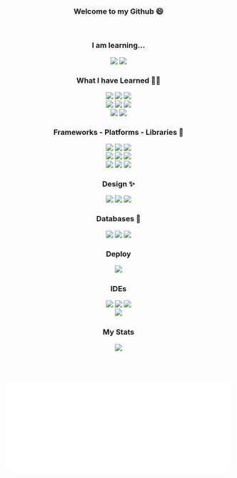 <div align="center" width="300">
  <h3 align="center"> Welcome to my Github 😄 </h3>
  <br>
  <h3 align="center">I am learning...</h3>
  <a target="_blank" href="https://nuxt.com/docs/getting-started/introduction"><img src="https://img.shields.io/badge/Nuxt-002E3B?style=for-the-badge&logo=nuxtdotjs&logoColor=#00DC82" /></a>
  <a target="_blank" href="https://www.salesforce.com/es/?ir=1"><img src="https://img.shields.io/badge/Salesforce-00A1E0?style=for-the-badge&logo=Salesforce&logoColor=white" /></a>

  <br>
  
  <h3 align="center">What I have Learned 👨‍🎓</h3>
  <a target="_blank" href="https://html.com/"><img src="https://img.shields.io/badge/HTML5-E34F26?style=for-the-badge&logo=html5&logoColor=white" /></a>
  <a target="_blank" href="https://www.w3.org/Style/CSS/Overview.en.html"><img src="https://img.shields.io/badge/CSS3-1572B6?style=for-the-badge&logo=css3&logoColor=white" /></a>
  <a target="_blank" href="https://www.javascript.com/"><img src="https://img.shields.io/badge/JavaScript-F7DF1E?style=for-the-badge&logo=javascript&logoColor=black" /></a>
  <br>
  <a target="_blank" href="https://www.java.com/es/download/help/whatis_java.html"><img src="https://img.shields.io/badge/Java-ED8B00?style=for-the-badge&logo=java&logoColor=white" /></a>
  <a target="_blank" href="https://www.php.net/docs.php"><img src="https://img.shields.io/badge/PHP-777BB4?style=for-the-badge&logo=php&logoColor=white" /></a>
  <a target="_blank" href="https://dart.dev/guides"><img src="https://img.shields.io/badge/Dart-0175C2?style=for-the-badge&logo=dart&logoColor=white" /></a>
  <br>
  <a target="_blank" href="https://www.typescriptlang.org/docs/handbook/typescript-from-scratch.html"><img src="https://img.shields.io/badge/TypeScript-007ACC?style=for-the-badge&logo=typescript&logoColor=white" /></a>
  <a target="_blank" href="https://go.dev/doc/tutorial/getting-started"><img src="https://img.shields.io/badge/Go-00ADD8?style=for-the-badge&logo=go&logoColor=white" /></a>
  <br>
  
  <h3 align="center">Frameworks - Platforms - Libraries 🚀</h3>
  <a target="_blank" href="https://jquery.com/"><img src="https://img.shields.io/badge/jQuery-0769AD?style=for-the-badge&logo=jquery&logoColor=white" /></a>
  <a target="_blank" href="https://flutter.dev/?gclid=Cj0KCQjwgMqSBhDCARIsAIIVN1VBpoBuYvapY_khxHpkwhjrtpQZe6YK-XkCU4ZXBADEz9-GwLY1MfsaAtSyEALw_wcB&gclsrc=aw.ds"><img src="https://img.shields.io/badge/Flutter-02569B?style=for-the-badge&logo=flutter&logoColor=white" /></a>
<!--   <a target="_blank" href="https://jwt.io/"><img src="https://img.shields.io/badge/JWT-black?style=for-the-badge&logo=JSON%20web%20tokens" /></a> -->
  <a target="_blank" href="https://angular.io/docs"><img src="https://img.shields.io/badge/angular-%23DD0031.svg?style=for-the-badge&logo=angular&logoColor=white" /></a>
  <br>
  <a target="_blank" href="https://laravel.com/docs/9.x#meet-laravel"><img src="https://img.shields.io/badge/Laravel-FF2D20?style=for-the-badge&logo=laravel&logoColor=white" /></a>
    <a target="_blank" href="https://vuejs.org/guide/introduction.html#what-is-vue"><img src="https://img.shields.io/badge/Vue.js-35495E?style=for-the-badge&logo=vuedotjs&logoColor=4FC08D" /></a>
    <a target="_blank" href="https://spring.io/projects/spring-boot#overview"><img src="https://img.shields.io/badge/Spring_Boot-F2F4F9?style=for-the-badge&logo=spring-boot" /></a>
  <br>
  <a target="_blank" href="https://expressjs.com/"><img src="https://img.shields.io/badge/Express.js-000000?style=for-the-badge&logo=express&logoColor=white" /></a>
    <a target="_blank" href="https://es.reactjs.org/tutorial/tutorial.html"><img src="https://img.shields.io/badge/React-20232A?style=for-the-badge&logo=react&logoColor=61DAFB" /></a>
  <a target="_blank" href="https://docs.djangoproject.com/en/4.1/intro/tutorial01/"><img src="https://img.shields.io/badge/Django-092E20?style=for-the-badge&logo=django&logoColor=green" /></a>
  <br>
  
  <h3 align="center">Design ✨</h3>
  <a target="_blank" href="https://getbootstrap.com/docs/5.1/getting-started/introduction/"><img src="https://img.shields.io/badge/Bootstrap-563D7C?style=for-the-badge&logo=bootstrap&logoColor=white" /></a>
  <a target="_blank" href="https://sass-lang.com/guide"><img src="https://img.shields.io/badge/Sass-CC6699?style=for-the-badge&logo=sass&logoColor=white" /></a>
  <a target="_blank" href="https://tailwindcss.com/docs/installation"><img src="https://img.shields.io/badge/Tailwind_CSS-38B2AC?style=for-the-badge&logo=tailwind-css&logoColor=white" /></a>
  <br>
  
  <h3 align="center">Databases 💾</h3>
  <a target="_blank" href="https://www.mysql.com/"><img src="https://img.shields.io/badge/MySQL-00000F?style=for-the-badge&logo=mysql&logoColor=white" /></a>
  <a target="_blank" href="https://mariadb.org/documentation/"><img src="https://img.shields.io/badge/MariaDB-003545?style=for-the-badge&logo=mariadb&logoColor=white" /></a>
  <a target="_blank" href="https://www.mongodb.com/docs/"><img src="https://img.shields.io/badge/MongoDB-4EA94B?style=for-the-badge&logo=mongodb&logoColor=white" /></a>
  <br>
  
  <h3 align="center">Deploy</h3>
  <a target="_blank" href="https://docs.docker.com/get-docker/"><img src="https://img.shields.io/badge/docker-%230db7ed.svg?style=for-the-badge&logo=docker&logoColor=white" /></a>
  <br>
  
  <h3 align="center">IDEs</h3>
  <a target="_blank" href="https://code.visualstudio.com/"><img src="https://img.shields.io/badge/VSCode-0078D4?style=for-the-badge&logo=visual%20studio%20code&logoColor=white" /></a>
  <a target="_blank" href="https://www.sublimetext.com/"><img src="https://img.shields.io/badge/sublime_text-%23575757.svg?style=for-the-badge&logo=sublime-text&logoColor=important" /></a>
  <a target="_blank" href="https://www.eclipse.org/downloads/"><img src="https://img.shields.io/badge/Eclipse-2C2255?style=for-the-badge&logo=eclipse&logoColor=white" /></a>
<!--   <a target="_blank" href="https://atom.io/"><img src="https://img.shields.io/badge/Atom-%2366595C.svg?style=for-the-badge&logo=atom&logoColor=green" /></a> -->
  <br>
  <a target="_blank" href="https://www.jetbrains.com/es-es/idea/"><img src="https://img.shields.io/badge/IntelliJ_IDEA-000000.svg?style=for-the-badge&logo=intellij-idea&logoColor=white" /></a>
  <br>
  
  <h3 align="center">My Stats</h3>
<!--   <a target="_blank" href="https://github.com/gfmois?tab=repositories"><img src="https://github-readme-stats.vercel.app/api?username=gfmois&theme=dark&show_icons=true" /></a>
  <br> -->
  
  <a target="_blank" href="https://github.com/ryo-ma/github-profile-trophy"><img src="https://github-profile-trophy.vercel.app/?username=gfmois&theme=onedark" /></a>
  
  
  <br>
  <br>
  <br>
  
  <img src="/metrics.plugin.activity.svg" />
</div>
